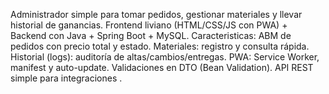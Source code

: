 Administrador simple para tomar pedidos, gestionar materiales y llevar historial de ganancias.
Frontend liviano (HTML/CSS/JS con PWA) + Backend con Java  + Spring Boot + MySQL.
Caracteristicas:
ABM de pedidos con precio total y estado.
Materiales: registro y consulta rápida.
Historial (logs): auditoría de altas/cambios/entregas.
PWA: Service Worker, manifest y auto-update.
Validaciones en DTO (Bean Validation).
API REST simple para integraciones .
